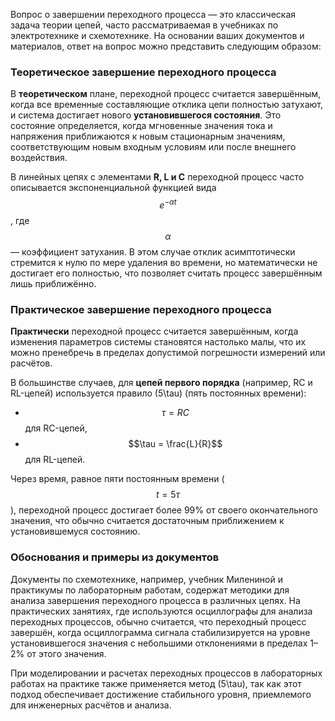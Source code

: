 Вопрос о завершении переходного процесса — это классическая задача теории цепей, часто рассматриваемая в учебниках по электротехнике и схемотехнике. На основании ваших документов и материалов, ответ на вопрос можно представить следующим образом:

### Теоретическое завершение переходного процесса
В **теоретическом** плане, переходной процесс считается завершённым, когда все временные составляющие отклика цепи полностью затухают, и система достигает нового **установившегося состояния**. Это состояние определяется, когда мгновенные значения тока и напряжения приближаются к новым стационарным значениям, соответствующим новым входным условиям или после внешнего воздействия. 

В линейных цепях с элементами **R, L и C** переходной процесс часто описывается экспоненциальной функцией вида $$e^{-\alpha t}$$, где $$\alpha$$ — коэффициент затухания. В этом случае отклик асимптотически стремится к нулю по мере удаления во времени, но математически не достигает его полностью, что позволяет считать процесс завершённым лишь приближённо.

### Практическое завершение переходного процесса
**Практически** переходной процесс считается завершённым, когда изменения параметров системы становятся настолько малы, что их можно пренебречь в пределах допустимой погрешности измерений или расчётов. 

В большинстве случаев, для **цепей первого порядка** (например, RC и RL-цепей) используется правило \(5\tau\) (пять постоянных времени):
- $$\tau = RC$$ для RC-цепей,
- $$\tau = \frac{L}{R}$$ для RL-цепей.

Через время, равное пяти постоянным времени ($$t = 5\tau$$), переходной процесс достигает более 99% от своего окончательного значения, что обычно считается достаточным приближением к установившемуся состоянию.

### Обоснования и примеры из документов
Документы по схемотехнике, например, учебник Милениной и практикумы по лабораторным работам, содержат методики для анализа завершения переходного процесса в различных цепях. На практических занятиях, где используются осциллографы для анализа переходных процессов, обычно считается, что переходный процесс завершён, когда осциллограмма сигнала стабилизируется на уровне установившегося значения с небольшими отклонениями в пределах 1–2% от этого значения. 

При моделировании и расчетах переходных процессов в лабораторных работах на практике также применяется метод \(5\tau\), так как этот подход обеспечивает достижение стабильного уровня, приемлемого для инженерных расчётов и анализа.
